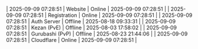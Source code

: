 | 2025-09-09 07:28:51 | Website | Online | 2025-09-09 07:28:51 |
| 2025-09-09 07:28:51 | Registration | Online | 2025-09-09 07:28:51 |
| 2025-09-09 07:28:51 | Auth Server | Offline | 2025-08-18 09:33:31 |
| 2025-09-09 07:28:51 | Kezan (PvE) | Offline | 2025-08-03 17:58:02 |
| 2025-09-09 07:28:51 | Gurubashi (PvP) | Offline | 2025-08-23 21:44:06 |
| 2025-09-09 07:28:51 | Cloudflare | Online | 2025-09-09 07:28:51 |
